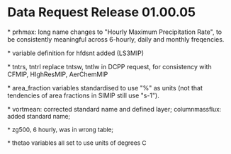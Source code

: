 <h1 class="title">Data Request Release 01.00.05</h1>

<div id="cog_post_body">
    <div id="cog_post_body">
        <p>
	* prhmax: long name changes to &quot;Hourly Maximum Precipitation Rate&quot;, to be consistently meaningful across 6-hourly, daily and monthly freqencies.</p>
<p>
	* variable definition for hfdsnt added (LS3MIP)</p>
<p>
	* tntrs, tntrl replace tntsw, tntlw in DCPP request, for consistency with CFMIP, HIghResMIP, AerChemMIP</p>
<p>
	* area_fraction variables standardised to use &quot;%&quot; as units (not that tendencies of area fractions in SIMIP still use &quot;s-1&quot;).</p>
<p>
	* vortmean: corrected standard name and defined layer; <font size="2"><span style="font-size:10pt;">columnmassflux: added standard name;</span></font></p>
<p>
	<font size="2"><span style="font-size:10pt;">* zg500, 6 hourly, was in wrong table;</span></font></p>
<p>
	<font size="2"><span style="font-size:10pt;">* thetao variables all set to use units of degrees C</span></font></p>
<p>
	&nbsp;</p>
</div> <!--// end div id=cog_post_body //-->
